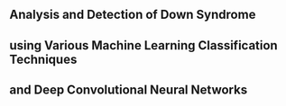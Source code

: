 ## Analysis and Detection of Down Syndrome 
## using Various Machine Learning Classification Techniques 
## and Deep Convolutional Neural Networks
